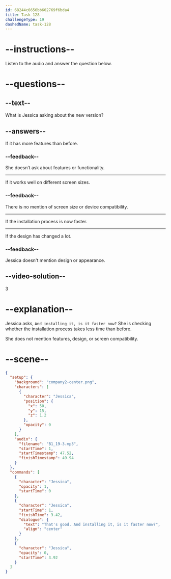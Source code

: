 ```yaml
---
id: 68244c6656bb602769f6bda4
title: Task 128
challengeType: 19
dashedName: task-128
---
```


<!-- (Audio) Jessica: That's good. And installing it, is it faster now? -->

# --instructions--

Listen to the audio and answer the question below.

# --questions--

## --text--

What is Jessica asking about the new version?

## --answers--

If it has more features than before.

### --feedback--

She doesn’t ask about features or functionality.

---

If it works well on different screen sizes.

### --feedback--

There is no mention of screen size or device compatibility.

---

If the installation process is now faster.

---

If the design has changed a lot.

### --feedback--

Jessica doesn't mention design or appearance.

## --video-solution--

3

# --explanation--

Jessica asks, `And installing it, is it faster now?` She is checking whether the installation process takes less time than before.

She does not mention features, design, or screen compatibility.

# --scene--

```json
{
  "setup": {
    "background": "company2-center.png",
    "characters": [
      {
        "character": "Jessica",
        "position": {
          "x": 50,
          "y": 15,
          "z": 1.2
        },
        "opacity": 0
      }
    ],
    "audio": {
      "filename": "B1_19-3.mp3",
      "startTime": 1,
      "startTimestamp": 47.52,
      "finishTimestamp": 49.94
    }
  },
  "commands": [
    {
      "character": "Jessica",
      "opacity": 1,
      "startTime": 0
    },
    {
      "character": "Jessica",
      "startTime": 1,
      "finishTime": 3.42,
      "dialogue": {
        "text": "That's good. And installing it, is it faster now?",
        "align": "center"
      }
    },
    {
      "character": "Jessica",
      "opacity": 0,
      "startTime": 3.92
    }
  ]
}
```
